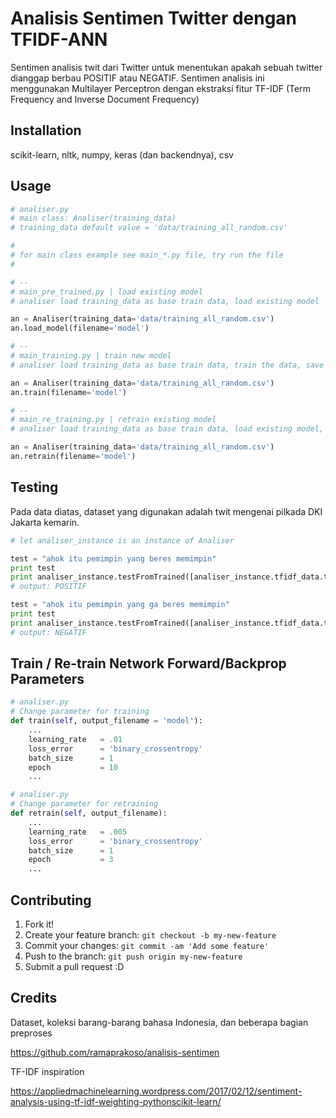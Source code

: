 # Analisis Sentimen Twitter dengan TFIDF-ANN

Sentimen analisis twit dari Twitter untuk menentukan apakah sebuah twitter dianggap berbau POSITIF atau NEGATIF. Sentimen analisis ini menggunakan Multilayer Perceptron dengan ekstraksi fitur TF-IDF (Term Frequency and Inverse Document Frequency) 

## Installation

scikit-learn, nltk, numpy, keras (dan backendnya), csv

## Usage

```python
# analiser.py
# main class: Analiser(training_data)
# training_data default value = 'data/training_all_random.csv'

# 
# for main class example see main_*.py file, try run the file
#

# --
# main_pre_trained.py | load existing model
# analiser load training_data as base train data, load existing model

an = Analiser(training_data='data/training_all_random.csv')
an.load_model(filename='model')

# --
# main_training.py | train new model
# analiser load training_data as base train data, train the data, save the model

an = Analiser(training_data='data/training_all_random.csv')
an.train(filename='model')

# --
# main_re_training.py | retrain existing model
# analiser load training_data as base train data, load existing model, train the data, save the model

an = Analiser(training_data='data/training_all_random.csv')
an.retrain(filename='model')
```

## Testing

Pada data diatas, dataset yang digunakan adalah twit mengenai pilkada DKI Jakarta kemarin.

```python
# let analiser_instance is an instance of Analiser

test = "ahok itu pemimpin yang beres memimpin"
print test
print analiser_instance.testFromTrained([analiser_instance.tfidf_data.transform(test)])
# output: POSITIF

test = "ahok itu pemimpin yang ga beres memimpin"
print test
print analiser_instance.testFromTrained([analiser_instance.tfidf_data.transform(test)])
# output: NEGATIF
```

## Train / Re-train Network Forward/Backprop Parameters

```python
# analiser.py
# Change parameter for training
def train(self, output_filename = 'model'):
    ...
    learning_rate   = .01
    loss_error      = 'binary_crossentropy'
    batch_size      = 1
    epoch           = 10
    ...

# analiser.py
# Change parameter for retraining
def retrain(self, output_filename):
    ...
    learning_rate   = .005
    loss_error      = 'binary_crossentropy'
    batch_size      = 1
    epoch           = 3
    ...
```

## Contributing

1. Fork it!
2. Create your feature branch: `git checkout -b my-new-feature`
3. Commit your changes: `git commit -am 'Add some feature'`
4. Push to the branch: `git push origin my-new-feature`
5. Submit a pull request :D

## Credits

Dataset, koleksi barang-barang bahasa Indonesia, dan beberapa bagian preproses

https://github.com/ramaprakoso/analisis-sentimen

TF-IDF inspiration

https://appliedmachinelearning.wordpress.com/2017/02/12/sentiment-analysis-using-tf-idf-weighting-pythonscikit-learn/
